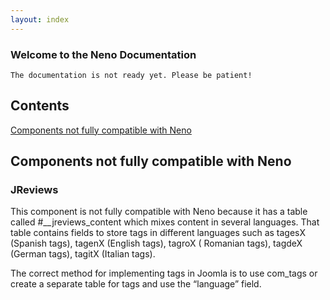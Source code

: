 ```yaml
---
layout: index
---
```

### Welcome to the Neno Documentation

```
The documentation is not ready yet. Please be patient!
```

## Contents
[Components not fully compatible with Neno](#components-not-fully-compatible-with-neno)

## Components not fully compatible with Neno

### JReviews
This component is not fully compatible with Neno because it has a table called #__jreviews_content which mixes content in several languages. That table contains fields to store tags in different languages such as tagesX (Spanish tags), tagenX (English tags), tagroX ( Romanian tags), tagdeX (German tags), tagitX (Italian tags). 

The correct method for implementing tags in Joomla is to use com_tags or create a separate table for tags and use the “language” field. 
